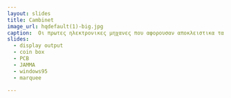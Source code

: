 ```yaml
---
layout: slides 
title: Cambinet
image_url: hqdefault(1)-big.jpg
caption:  Οι πρωτες ηλεκτρονικες μηχανες που αφορουσαν αποκλειστικα τα βιντεοπαιχνιδια
slides:
  - display output
  - coin box
  - PCB
  - JAMMA
  - windows95
  - marquee

---
```

